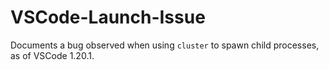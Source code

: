 # VSCode-Launch-Issue

Documents a bug observed when using `cluster` to spawn child processes, as of VSCode 1.20.1.
